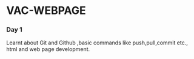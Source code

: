 # VAC-WEBPAGE
### Day 1
Learnt about Git and Github ,basic commands like push,pull,commit etc., html and web page development. 
